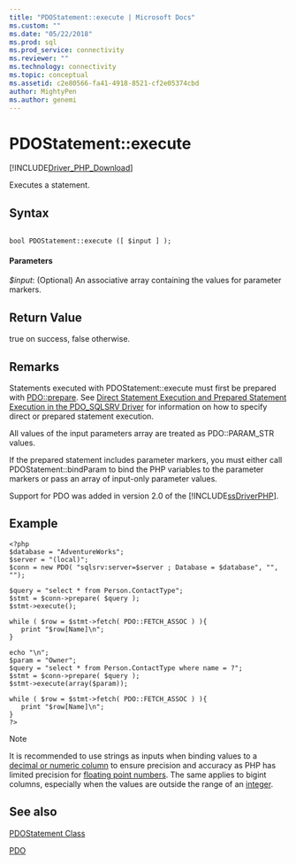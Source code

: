 ```yaml
---
title: "PDOStatement::execute | Microsoft Docs"
ms.custom: ""
ms.date: "05/22/2018"
ms.prod: sql
ms.prod_service: connectivity
ms.reviewer: ""
ms.technology: connectivity
ms.topic: conceptual
ms.assetid: c2e80566-fa41-4918-8521-cf2e05374cbd
author: MightyPen
ms.author: genemi
---
```

# PDOStatement::execute
[!INCLUDE[Driver_PHP_Download](../../includes/driver_php_download.md)]

Executes a statement.  
  
## Syntax  
  
```  
  
bool PDOStatement::execute ([ $input ] );  
```  
  
#### Parameters  
*$input*: (Optional) An associative array containing the values for parameter markers.  
  
## Return Value  
true on success, false otherwise.  
  
## Remarks  
Statements executed with PDOStatement::execute must first be prepared with [PDO::prepare](../../connect/php/pdo-prepare.md). See [Direct Statement Execution and Prepared Statement Execution in the PDO_SQLSRV Driver](../../connect/php/direct-statement-execution-prepared-statement-execution-pdo-sqlsrv-driver.md) for information on how to specify direct or prepared statement execution.  
  
All values of the input parameters array are treated as PDO::PARAM_STR values.  
  
If the prepared statement includes parameter markers, you must either call PDOStatement::bindParam to bind the PHP variables to the parameter markers or pass an array of input-only parameter values.  
  
Support for PDO was added in version 2.0 of the [!INCLUDE[ssDriverPHP](../../includes/ssdriverphp_md.md)].  
  
## Example  
  
```  
<?php  
$database = "AdventureWorks";  
$server = "(local)";  
$conn = new PDO( "sqlsrv:server=$server ; Database = $database", "", "");  
  
$query = "select * from Person.ContactType";  
$stmt = $conn->prepare( $query );  
$stmt->execute();  
  
while ( $row = $stmt->fetch( PDO::FETCH_ASSOC ) ){  
   print "$row[Name]\n";  
}  
  
echo "\n";  
$param = "Owner";  
$query = "select * from Person.ContactType where name = ?";  
$stmt = $conn->prepare( $query );  
$stmt->execute(array($param));  
  
while ( $row = $stmt->fetch( PDO::FETCH_ASSOC ) ){  
   print "$row[Name]\n";  
}  
?>  
```  
  
> [!NOTE]
> It is recommended to use strings as inputs when binding values to a [decimal or numeric column](../../t-sql/data-types/decimal-and-numeric-transact-sql.md) to ensure precision and accuracy as PHP has limited precision for [floating point numbers](https://php.net/manual/en/language.types.float.php). The same applies to bigint columns, especially when the values are outside the range of an [integer](../../t-sql/data-types/int-bigint-smallint-and-tinyint-transact-sql.md).

## See also  
[PDOStatement Class](../../connect/php/pdostatement-class.md)

[PDO](https://php.net/manual/book.pdo.php)  
  
